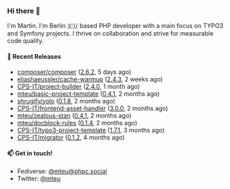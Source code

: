 ### Hi there 👋

I'm Martin. I'm Berlin 🇪🇺 based PHP developer with a main focus on TYPO3 and Symfony projects. I thrive on
collaboration and strive for measurable code quality.

#### 🚀 Recent Releases

- [composer/composer](https://github.com/composer/composer) ([2.6.2](https://github.com/composer/composer/releases/tag/2.6.2), 5 days ago)
- [eliashaeussler/cache-warmup](https://github.com/eliashaeussler/cache-warmup) ([2.4.3](https://github.com/eliashaeussler/cache-warmup/releases/tag/2.4.3), 2 weeks ago)
- [CPS-IT/project-builder](https://github.com/CPS-IT/project-builder) ([2.4.0](https://github.com/CPS-IT/project-builder/releases/tag/2.4.0), 1 month ago)
- [mteu/basic-project-template](https://github.com/mteu/basic-project-template) ([0.4.1](https://github.com/mteu/basic-project-template/releases/tag/0.4.1), 2 months ago)
- [shrugify/yolo](https://github.com/shrugify/yolo) ([0.1.8](https://github.com/shrugify/yolo/releases/tag/0.1.8), 2 months ago)
- [CPS-IT/frontend-asset-handler](https://github.com/CPS-IT/frontend-asset-handler) ([3.0.0](https://github.com/CPS-IT/frontend-asset-handler/releases/tag/3.0.0), 2 months ago)
- [mteu/zealous-stan](https://github.com/mteu/zealous-stan) ([0.4.1](https://github.com/mteu/zealous-stan/releases/tag/0.4.1), 2 months ago)
- [mteu/docblock-rules](https://github.com/mteu/docblock-rules) ([0.1.4](https://github.com/mteu/docblock-rules/releases/tag/0.1.4), 2 months ago)
- [CPS-IT/typo3-project-template](https://github.com/CPS-IT/typo3-project-template) ([1.7.1](https://github.com/CPS-IT/typo3-project-template/releases/tag/1.7.1), 3 months ago)
- [CPS-IT/migrator](https://github.com/CPS-IT/migrator) ([0.1.2](https://github.com/CPS-IT/migrator/releases/tag/0.1.2), 4 months ago)

#### 📫 Get in touch!

- Fediverse: [@mteu@phpc.social](https://phpc.social/@mteu)
- Twitter: [@mteu](https://twitter.com/mteu)
